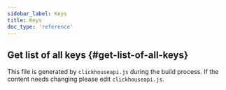 ```yaml
---
sidebar_label: Keys
title: Keys
doc_type: 'reference'
---
```


## Get list of all keys {#get-list-of-all-keys}

This file is generated by `clickhouseapi.js` during the build process.  If the 
content needs changing please edit `clickhouseapi.js`.
